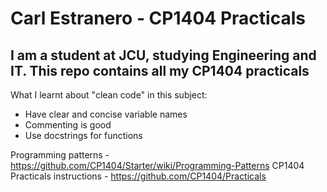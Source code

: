 # Carl Estranero - CP1404 Practicals
## I am a student at JCU, studying Engineering and IT. This repo contains all my CP1404 practicals


What I learnt about "clean code" in this subject:
- Have clear and concise variable names
- Commenting is good
- Use docstrings for functions

Programming patterns - <https://github.com/CP1404/Starter/wiki/Programming-Patterns>
CP1404 Practicals instructions - <https://github.com/CP1404/Practicals>